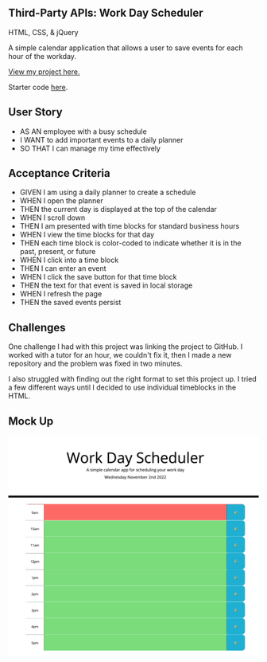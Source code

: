 ## Third-Party APIs: Work Day Scheduler

HTML, CSS, & jQuery

A simple calendar application that allows a user to save events for each hour of the workday.

<a href="https://n-roz.github.io/workday-scheduler3/">View my project here.</a>

Starter code [here](https://github.com/coding-boot-camp/super-disco).

## User Story
- AS AN employee with a busy schedule
- I WANT to add important events to a daily planner 
- SO THAT I can manage my time effectively

## Acceptance Criteria
- GIVEN I am using a daily planner to create a schedule 
- WHEN I open the planner 
- THEN the current day is displayed at the top of the calendar 
- WHEN I scroll down 
- THEN I am presented with time blocks for standard business hours 
- WHEN I view the time blocks for that day 
- THEN each time block is color-coded to indicate whether it is in the past, present, or future 
- WHEN I click into a time block 
- THEN I can enter an event 
- WHEN I click the save button for that time block 
- THEN the text for that event is saved in local storage 
- WHEN I refresh the page 
- THEN the saved events persist

## Challenges
One challenge I had with this project was linking the project to GitHub. I worked with a tutor for an hour, we couldn't fix it, then I made a new repository and the problem was fixed in two minutes.

I also struggled with finding out the right format to set this project up. I tried a few different ways until I decided to use individual timeblocks in the HTML.

## Mock Up
<img src="Screen Shot 2022-11-02 at 9.11.50 AM.png">